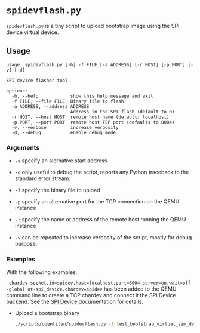 # `spidevflash.py`

`spidevflash.py` is a tiny script to upload bootstrap image using the SPI device virtual device.

## Usage

````text
usage: spidevflash.py [-h] -f FILE [-a ADDRESS] [-r HOST] [-p PORT] [-v] [-d]

SPI device flasher tool.

options:
  -h, --help            show this help message and exit
  -f FILE, --file FILE  Binary file to flash
  -a ADDRESS, --address ADDRESS
                        Address in the SPI flash (default to 0)
  -r HOST, --host HOST  remote host name (default: localhost)
  -p PORT, --port PORT  remote host TCP port (defaults to 8004)
  -v, --verbose         increase verbosity
  -d, --debug           enable debug mode
````

### Arguments

* `-a` specify an alernative start address

* `-d` only useful to debug the script, reports any Python traceback to the standard error stream.

* `-f` specify the binary file to upload

* `-p` specify an alternative port for the TCP connection on the QEMU instance

* `-r` specify the name or address of the remote host running the QEMU instance

* `-v` can be repeated to increase verbosity of the script, mostly for debug purpose.

### Examples

With the following examples:

`-chardev socket,id=spidev,host=localhost,port=8004,server=on,wait=off -global ot-spi_device.chardev=spidev` has been
added to the QEMU command line to create a TCP chardev and connect it the SPI Device backend. See the [SPI Device](spi_device.md) documentation for details.

* Upload a bootstrap binary
  ````sh
  ./scripts/opentitan/spidevflash.py -f test_bootstrap_virtual_sim_dv+manifest.bin
  ````
